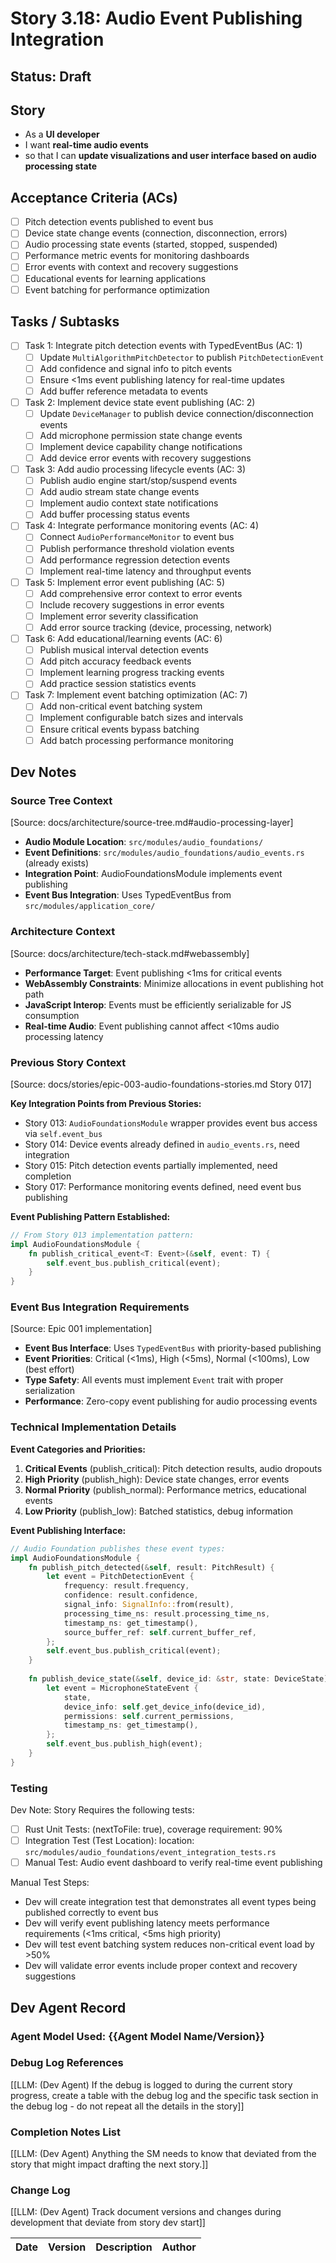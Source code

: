 # Story 3.18: Audio Event Publishing Integration

## Status: Draft

## Story

- As a **UI developer**
- I want **real-time audio events** 
- so that I can **update visualizations and user interface based on audio processing state**

## Acceptance Criteria (ACs)

- [ ] Pitch detection events published to event bus
- [ ] Device state change events (connection, disconnection, errors)
- [ ] Audio processing state events (started, stopped, suspended)
- [ ] Performance metric events for monitoring dashboards
- [ ] Error events with context and recovery suggestions
- [ ] Educational events for learning applications
- [ ] Event batching for performance optimization

## Tasks / Subtasks

- [ ] Task 1: Integrate pitch detection events with TypedEventBus (AC: 1)
  - [ ] Update `MultiAlgorithmPitchDetector` to publish `PitchDetectionEvent`
  - [ ] Add confidence and signal info to pitch events
  - [ ] Ensure <1ms event publishing latency for real-time updates
  - [ ] Add buffer reference metadata to events

- [ ] Task 2: Implement device state event publishing (AC: 2)
  - [ ] Update `DeviceManager` to publish device connection/disconnection events
  - [ ] Add microphone permission state change events
  - [ ] Implement device capability change notifications
  - [ ] Add device error events with recovery suggestions

- [ ] Task 3: Add audio processing lifecycle events (AC: 3)
  - [ ] Publish audio engine start/stop/suspend events
  - [ ] Add audio stream state change events
  - [ ] Implement audio context state notifications
  - [ ] Add buffer processing status events

- [ ] Task 4: Integrate performance monitoring events (AC: 4)
  - [ ] Connect `AudioPerformanceMonitor` to event bus
  - [ ] Publish performance threshold violation events
  - [ ] Add performance regression detection events
  - [ ] Implement real-time latency and throughput events

- [ ] Task 5: Implement error event publishing (AC: 5)
  - [ ] Add comprehensive error context to error events
  - [ ] Include recovery suggestions in error events
  - [ ] Implement error severity classification
  - [ ] Add error source tracking (device, processing, network)

- [ ] Task 6: Add educational/learning events (AC: 6)
  - [ ] Publish musical interval detection events
  - [ ] Add pitch accuracy feedback events
  - [ ] Implement learning progress tracking events
  - [ ] Add practice session statistics events

- [ ] Task 7: Implement event batching optimization (AC: 7)
  - [ ] Add non-critical event batching system
  - [ ] Implement configurable batch sizes and intervals
  - [ ] Ensure critical events bypass batching
  - [ ] Add batch processing performance monitoring

## Dev Notes

### Source Tree Context
[Source: docs/architecture/source-tree.md#audio-processing-layer]

- **Audio Module Location**: `src/modules/audio_foundations/` 
- **Event Definitions**: `src/modules/audio_foundations/audio_events.rs` (already exists)
- **Integration Point**: AudioFoundationsModule implements event publishing
- **Event Bus Integration**: Uses TypedEventBus from `src/modules/application_core/`

### Architecture Context
[Source: docs/architecture/tech-stack.md#webassembly]

- **Performance Target**: Event publishing <1ms for critical events
- **WebAssembly Constraints**: Minimize allocations in event publishing hot path
- **JavaScript Interop**: Events must be efficiently serializable for JS consumption
- **Real-time Audio**: Event publishing cannot affect <10ms audio processing latency

### Previous Story Context
[Source: docs/stories/epic-003-audio-foundations-stories.md Story 017]

**Key Integration Points from Previous Stories:**
- Story 013: `AudioFoundationsModule` wrapper provides event bus access via `self.event_bus`
- Story 014: Device events already defined in `audio_events.rs`, need integration
- Story 015: Pitch detection events partially implemented, need completion  
- Story 017: Performance monitoring events defined, need event bus publishing

**Event Publishing Pattern Established:**
```rust
// From Story 013 implementation pattern:
impl AudioFoundationsModule {
    fn publish_critical_event<T: Event>(&self, event: T) {
        self.event_bus.publish_critical(event);
    }
}
```

### Event Bus Integration Requirements
[Source: Epic 001 implementation]

- **Event Bus Interface**: Uses `TypedEventBus` with priority-based publishing
- **Event Priorities**: Critical (<1ms), High (<5ms), Normal (<100ms), Low (best effort)
- **Type Safety**: All events must implement `Event` trait with proper serialization
- **Performance**: Zero-copy event publishing for audio processing events

### Technical Implementation Details

**Event Categories and Priorities:**
1. **Critical Events** (publish_critical): Pitch detection results, audio dropouts
2. **High Priority** (publish_high): Device state changes, error events  
3. **Normal Priority** (publish_normal): Performance metrics, educational events
4. **Low Priority** (publish_low): Batched statistics, debug information

**Event Publishing Interface:**
```rust
// Audio Foundation publishes these event types:
impl AudioFoundationsModule {
    fn publish_pitch_detected(&self, result: PitchResult) {
        let event = PitchDetectionEvent {
            frequency: result.frequency,
            confidence: result.confidence,
            signal_info: SignalInfo::from(result),
            processing_time_ns: result.processing_time_ns,
            timestamp_ns: get_timestamp(),
            source_buffer_ref: self.current_buffer_ref,
        };
        self.event_bus.publish_critical(event);
    }
    
    fn publish_device_state(&self, device_id: &str, state: DeviceState) {
        let event = MicrophoneStateEvent {
            state,
            device_info: self.get_device_info(device_id),
            permissions: self.current_permissions,
            timestamp_ns: get_timestamp(),
        };
        self.event_bus.publish_high(event);
    }
}
```

### Testing

Dev Note: Story Requires the following tests:

- [ ] Rust Unit Tests: (nextToFile: true), coverage requirement: 90%
- [ ] Integration Test (Test Location): location: `src/modules/audio_foundations/event_integration_tests.rs`
- [ ] Manual Test: Audio event dashboard to verify real-time event publishing

Manual Test Steps:

- Dev will create integration test that demonstrates all event types being published correctly to event bus
- Dev will verify event publishing latency meets performance requirements (<1ms critical, <5ms high priority)
- Dev will test event batching system reduces non-critical event load by >50%
- Dev will validate error events include proper context and recovery suggestions

## Dev Agent Record

### Agent Model Used: {{Agent Model Name/Version}}

### Debug Log References

[[LLM: (Dev Agent) If the debug is logged to during the current story progress, create a table with the debug log and the specific task section in the debug log - do not repeat all the details in the story]]

### Completion Notes List

[[LLM: (Dev Agent) Anything the SM needs to know that deviated from the story that might impact drafting the next story.]]

### Change Log

[[LLM: (Dev Agent) Track document versions and changes during development that deviate from story dev start]]

| Date | Version | Description | Author |
| :--- | :------ | :---------- | :----- | 